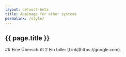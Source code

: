 ```yaml
---
layout: default-beta
title: AppImage for other systems
permalink: /style/
---
```


<article class="page">
  <h1>{{ page.title }}</h1>

  <div class="entry">
    ## Eine Überschrift 2
    Ein toller [Link](https://google.com).
  </div>
</article>
